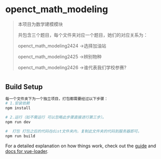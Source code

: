 # openct_math_modeling

> 本项目为数学建模模块
>
> 共包含三个题目，每个文件夹对应一个题目，她们的对应关系为：
>
> openct_math_modeling2424 ->选择加油站
>
> openct_math_modeling2425 ->辨别物种
>
> openct_math_modeling2426 ->谁代表我们学校参赛?

# 

## Build Setup

``` bash
每一个文件夹下为一个独立项目，打包都需要经过以下步骤：
# 1.安装依赖
npm install

# 2.运行（如不需运行 可以忽略此步骤直接进行第三步）。
npm run dev

#  打包 打包之后的代码在dist文件夹内，复制此文件夹的代码到服务器即可。
npm run build


```

For a detailed explanation on how things work, check out the [guide](http://vuejs-templates.github.io/webpack/) and [docs for vue-loader](http://vuejs.github.io/vue-loader).
